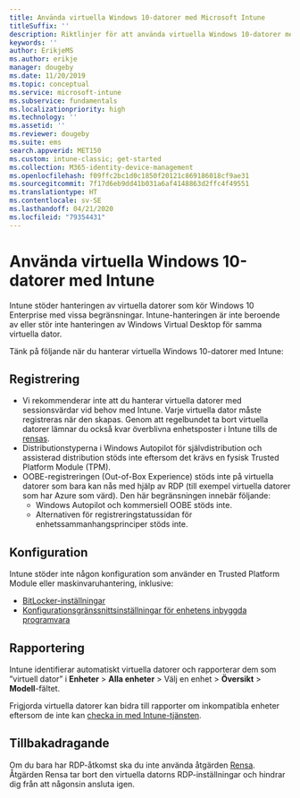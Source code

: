 ```yaml
---
title: Använda virtuella Windows 10-datorer med Microsoft Intune
titleSuffix: ''
description: Riktlinjer för att använda virtuella Windows 10-datorer med Microsoft Intune
keywords: ''
author: ErikjeMS
ms.author: erikje
manager: dougeby
ms.date: 11/20/2019
ms.topic: conceptual
ms.service: microsoft-intune
ms.subservice: fundamentals
ms.localizationpriority: high
ms.technology: ''
ms.assetid: ''
ms.reviewer: dougeby
ms.suite: ems
search.appverid: MET150
ms.custom: intune-classic; get-started
ms.collection: M365-identity-device-management
ms.openlocfilehash: f09ffc2bc1d0c1850f20121c869186018cf9ae31
ms.sourcegitcommit: 7f17d6eb9dd41b031a6af4148863d2ffc4f49551
ms.translationtype: HT
ms.contentlocale: sv-SE
ms.lasthandoff: 04/21/2020
ms.locfileid: "79354431"
---
```

# <a name="using-windows-10-virtual-machines-with-intune"></a>Använda virtuella Windows 10-datorer med Intune

Intune stöder hanteringen av virtuella datorer som kör Windows 10 Enterprise med vissa begränsningar. Intune-hanteringen är inte beroende av eller stör inte hanteringen av Windows Virtual Desktop för samma virtuella dator.

Tänk på följande när du hanterar virtuella Windows 10-datorer med Intune:

## <a name="enrollment"></a>Registrering
- Vi rekommenderar inte att du hanterar virtuella datorer med sessionsvärdar vid behov med Intune. Varje virtuella dator måste registreras när den skapas. Genom att regelbundet ta bort virtuella datorer lämnar du också kvar överblivna enhetsposter i Intune tills de [rensas](../remote-actions/devices-wipe.md#automatically-delete-devices-with-cleanup-rules). 
- Distributionstyperna i Windows Autopilot för självdistribution och assisterad distribution stöds inte eftersom det krävs en fysisk Trusted Platform Module (TPM). 
- OOBE-registreringen (Out-of-Box Experience) stöds inte på virtuella datorer som bara kan nås med hjälp av RDP (till exempel virtuella datorer som har Azure som värd). Den här begränsningen innebär följande:
    - Windows Autopilot och kommersiell OOBE stöds inte.
    - Alternativen för registreringstatussidan för enhetssammanhangsprinciper stöds inte.

## <a name="configuration"></a>Konfiguration
Intune stöder inte någon konfiguration som använder en Trusted Platform Module eller maskinvaruhantering, inklusive:
- [BitLocker-inställningar](../configuration/device-profiles.md#endpoint-protection)
- [Konfigurationsgränssnittsinställningar för enhetens inbyggda programvara](../configuration/device-profiles.md#device-firmware-configuration-interface)

## <a name="reporting"></a>Rapportering
Intune identifierar automatiskt virtuella datorer och rapporterar dem som ”virtuell dator” i **Enheter** > **Alla enheter** > Välj en enhet > **Översikt** > **Modell**-fältet. 

Frigjorda virtuella datorer kan bidra till rapporter om inkompatibla enheter eftersom de inte kan [checka in med Intune-tjänsten](../configuration/device-profile-troubleshoot.md#how-long-does-it-take-for-devices-to-get-a-policy-profile-or-app-after-they-are-assigned).

## <a name="retirement"></a>Tillbakadragande
Om du bara har RDP-åtkomst ska du inte använda åtgärden [Rensa](../remote-actions/devices-wipe.md#wipe). Åtgärden Rensa tar bort den virtuella datorns RDP-inställningar och hindrar dig från att någonsin ansluta igen.


